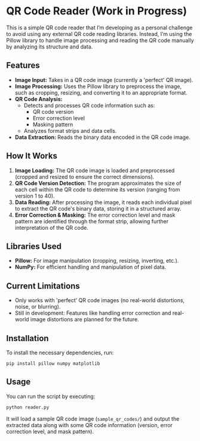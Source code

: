 # QR Code Reader (Work in Progress)
This is a simple QR code reader that I’m developing as a personal challenge to avoid using any external QR code reading libraries. Instead, I’m using the Pillow library to handle image processing and reading the QR code manually by analyzing its structure and data.

## Features
* **Image Input:** Takes in a QR code image (currently a 'perfect' QR image).
* **Image Processing:** Uses the Pillow library to preprocess the image, such as cropping, resizing, and converting it to an appropriate format.
* **QR Code Analysis:**
	* Detects and processes QR code information such as:
		* QR code version
		* Error correction level
		* Masking pattern
	* Analyzes format strips and data cells.
* **Data Extraction:** Reads the binary data encoded in the QR code image.

## How It Works
1. **Image Loading:** The QR code image is loaded and preprocessed (cropped and resized to ensure the correct dimensions).
2. **QR Code Version Detection:** The program approximates the size of each cell within the QR code to determine its version (ranging from version 1 to 40).
3. **Data Reading:** After processing the image, it reads each individual pixel to extract the QR code's binary data, storing it in a structured array.
4. **Error Correction & Masking:** The error correction level and mask pattern are identified through the format strip, allowing further interpretation of the QR code.

## Libraries Used
* **Pillow:** For image manipulation (cropping, resizing, inverting, etc.).
* **NumPy:** For efficient handling and manipulation of pixel data.

## Current Limitations
* Only works with 'perfect' QR code images (no real-world distortions, noise, or blurring).
* Still in development: Features like handling error correction and real-world image distortions are planned for the future.

## Installation
To install the necessary dependencies, run:

``` pip install pillow numpy matplotlib ```

## Usage
You can run the script by executing:
```python  
python reader.py
```
It will load a sample QR code image (```sample_qr_codes/```) and output the extracted data along with some QR code information (version, error correction level, and mask pattern).

